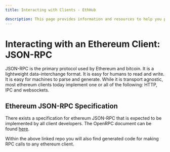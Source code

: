 ```yaml
---
title: Interacting with Clients - EthHub

description: This page provides information and resources to help you programmatically interface with an Ethereum client.
---
```


# Interacting with an Ethereum Client: JSON-RPC

JSON-RPC is the primary protocol used by Ethereum and bitcoin. It is a lightweight data-interchange format. It is easy for humans to read and write. It is easy for machines to parse and generate. While it is transport agnostic, most ethereum clients today implement one or all of the following: HTTP, IPC and websockets.

## Ethereum JSON-RPC Specification

There exists a specification for ethereum JSON-RPC that is expected to be implemented by all client developers. The OpenRPC document can be found [here](https://github.com/etclabscore/ethereum-json-rpc-specification/blob/master/openrpc.json).

Within the above linked repo you will also find generated code for making RPC calls to any ethereum client. 
